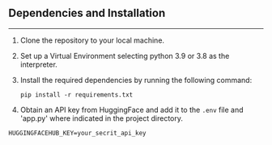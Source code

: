 ## Dependencies and Installation
----------------------------

1. Clone the repository to your local machine.

2. Set up a Virtual Environment selecting python 3.9 or 3.8 as the interpreter. 

3. Install the required dependencies by running the following command:
   ```
   pip install -r requirements.txt
   ```

4. Obtain an API key from HuggingFace and add it to the `.env` file and 'app.py' where indicated in the project directory.
```commandline
HUGGINGFACEHUB_KEY=your_secrit_api_key
```



 

